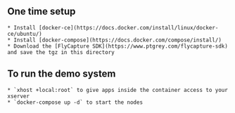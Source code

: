 ## One time setup
    * Install [docker-ce](https://docs.docker.com/install/linux/docker-ce/ubuntu/)
    * Install [docker-compose](https://docs.docker.com/compose/install/)
    * Download the [FlyCapture SDK](https://www.ptgrey.com/flycapture-sdk) and save the tgz in this directory

## To run the demo system
    * `xhost +local:root` to give apps inside the container access to your xserver
    * `docker-compose up -d` to start the nodes
